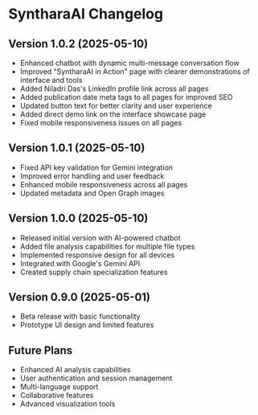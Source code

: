 # SyntharaAI Changelog

## Version 1.0.2 (2025-05-10)
- Enhanced chatbot with dynamic multi-message conversation flow
- Improved "SyntharaAI in Action" page with clearer demonstrations of interface and tools
- Added Niladri Das's LinkedIn profile link across all pages
- Added publication date meta tags to all pages for improved SEO
- Updated button text for better clarity and user experience
- Added direct demo link on the interface showcase page
- Fixed mobile responsiveness issues on all pages

## Version 1.0.1 (2025-05-10)
- Fixed API key validation for Gemini integration
- Improved error handling and user feedback
- Enhanced mobile responsiveness across all pages
- Updated metadata and Open Graph images

## Version 1.0.0 (2025-05-10)
- Released initial version with AI-powered chatbot
- Added file analysis capabilities for multiple file types
- Implemented responsive design for all devices
- Integrated with Google's Gemini API
- Created supply chain specialization features

## Version 0.9.0 (2025-05-01)
- Beta release with basic functionality
- Prototype UI design and limited features

## Future Plans
- Enhanced AI analysis capabilities
- User authentication and session management
- Multi-language support
- Collaborative features
- Advanced visualization tools
